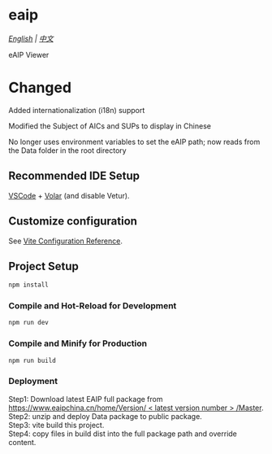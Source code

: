 # eaip

*[English](README.md) | [中文](README.zh-CN.md)*

eAIP Viewer

# Changed

Added internationalization (i18n) support

Modified the Subject of AICs and SUPs to display in Chinese

No longer uses environment variables to set the eAIP path; now reads from the Data folder in the root directory

## Recommended IDE Setup

[VSCode](https://code.visualstudio.com/) + [Volar](https://marketplace.visualstudio.com/items?itemName=Vue.volar) (and disable Vetur).

## Customize configuration

See [Vite Configuration Reference](https://vite.dev/config/).

## Project Setup

```sh
npm install
```

### Compile and Hot-Reload for Development

```sh
npm run dev
```

### Compile and Minify for Production

```sh
npm run build
```

### Deployment

Step1: Download latest EAIP full package from [https://www.eaipchina.cn/home/Version/ < latest version number > /Master](https://www.eaipchina.cn/home/Default).   
Step2: unzip and deploy Data package to public package.   
Step3: vite build this project.    
Step4: copy files in build dist into the full package path and override content.    
